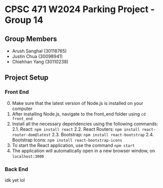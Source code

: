 # CPSC 471 W2024 Parking Project - Group 14
## Group Members
- Arush Sanghal (30118765)
- Justin Chua (30098941)
- Chiehhan Yang (30110238)
## Project Setup
### Front End
 0. Make sure that the latest version of Node.js is installed on your computer
 1. After installing Node.js, navigate to the front_end folder using `cd front_end`
 2. Install all the necessary dependencies using the following commands:
    2.1. React: `npm install react`
    2.2. React Routers: `npm install react-router-dom@latest`
    2.3. Bootstrap: `npm install react-bootstrap`
    2.4. Bootstrap Icons: `npm install react-bootstrap-icons`
 3. To start the React application, use the command `npm start`
 4. The application will automatically open in a new browser window, on `localhost:3000`

### Back End
 idk yet lol
 
